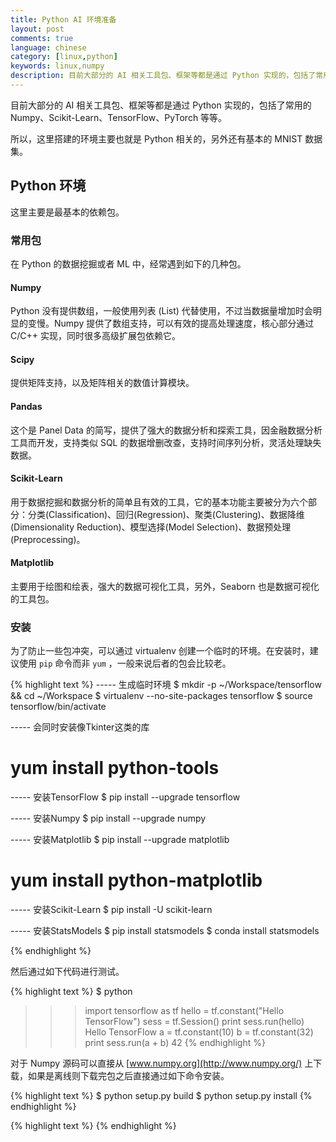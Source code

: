 ```yaml
---
title: Python AI 环境准备
layout: post
comments: true
language: chinese
category: [linux,python]
keywords: linux,numpy
description: 目前大部分的 AI 相关工具包、框架等都是通过 Python 实现的，包括了常用的 Numpy、Scikit-Learn、TensorFlow、PyTorch 等等。所以，这里搭建的环境主要也就是 Python 相关的。
---
```


目前大部分的 AI 相关工具包、框架等都是通过 Python 实现的，包括了常用的 Numpy、Scikit-Learn、TensorFlow、PyTorch 等等。

所以，这里搭建的环境主要也就是 Python 相关的，另外还有基本的 MNIST 数据集。

<!-- more -->

## Python 环境

这里主要是最基本的依赖包。

### 常用包

在 Python 的数据挖掘或者 ML 中，经常遇到如下的几种包。

#### Numpy

Python 没有提供数组，一般使用列表 (List) 代替使用，不过当数据量增加时会明显的变慢。Numpy 提供了数组支持，可以有效的提高处理速度，核心部分通过 C/C++ 实现，同时很多高级扩展包依赖它。

#### Scipy

提供矩阵支持，以及矩阵相关的数值计算模块。

#### Pandas

这个是 Panel Data 的简写，提供了强大的数据分析和探索工具，因金融数据分析工具而开发，支持类似 SQL 的数据增删改查，支持时间序列分析，灵活处理缺失数据。

#### Scikit-Learn

用于数据挖掘和数据分析的简单且有效的工具，它的基本功能主要被分为六个部分：分类(Classification)、回归(Regression)、聚类(Clustering)、数据降维(Dimensionality Reduction)、模型选择(Model Selection)、数据预处理(Preprocessing)。

#### Matplotlib

主要用于绘图和绘表，强大的数据可视化工具，另外，Seaborn 也是数据可视化的工具包。


### 安装

为了防止一些包冲突，可以通过 virtualenv 创建一个临时的环境。在安装时，建议使用 `pip` 命令而非 `yum` ，一般来说后者的包会比较老。

{% highlight text %}
----- 生成临时环境
$ mkdir -p ~/Workspace/tensorflow && cd ~/Workspace
$ virtualenv --no-site-packages tensorflow
$ source tensorflow/bin/activate

----- 会同时安装像Tkinter这类的库
# yum install python-tools

----- 安装TensorFlow
$ pip install --upgrade tensorflow

----- 安装Numpy
$ pip install --upgrade numpy

----- 安装Matplotlib
$ pip install --upgrade matplotlib
# yum install python-matplotlib

----- 安装Scikit-Learn
$ pip install -U scikit-learn

----- 安装StatsModels
$ pip install statsmodels
$ conda install statsmodels

{% endhighlight %}

然后通过如下代码进行测试。

{% highlight text %}
$ python
>>> import tensorflow as tf
>>> hello = tf.constant("Hello TensorFlow")
>>> sess = tf.Session()
>>> print sess.run(hello)
Hello TensorFlow
>>> a = tf.constant(10)
>>> b = tf.constant(32)
>>> print sess.run(a + b)
42
{% endhighlight %}

对于 Numpy 源码可以直接从 [www.numpy.org](http://www.numpy.org/) 上下载，如果是离线则下载完包之后直接通过如下命令安装。

{% highlight text %}
$ python setup.py build
$ python setup.py install
{% endhighlight %}


{% highlight text %}
{% endhighlight %}
